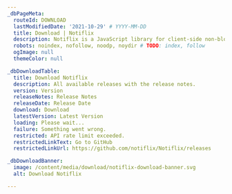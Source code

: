 ```yaml
---
_dbPageMeta:
  routeId: DOWNLOAD
  lastModifiedDate: '2021-10-29' # YYYY-MM-DD
  title: Download | Notiflix
  description: Notiflix is a JavaScript library for client-side non-blocking notifications, popup boxes, loading indicators, and more that makes your web projects much better.
  robots: noindex, nofollow, noodp, noydir # TODO: index, follow
  ogImage: null
  themeColor: null

_dbDownloadTable:
  title: Download Notiflix
  description: All available releases with the release notes.
  version: Version
  releaseNotes: Release Notes
  releaseDate: Release Date
  download: Download
  latestVersion: Latest Version
  loading: Please wait...
  failure: Something went wrong.
  restricted: API rate limit exceeded.
  restrictedLinkText: Go to GitHub
  restrictedLinkUrl: https://github.com/notiflix/Notiflix/releases

_dbDownloadBanner:
  image: /content/media/download/notiflix-download-banner.svg
  alt: Download Notiflix

---
```

